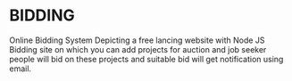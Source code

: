 # BIDDING
Online Bidding System Depicting a free lancing website with Node JS
Bidding site on which you can add projects for auction and job seeker people will bid on these projects and suitable bid will get notification using email.

